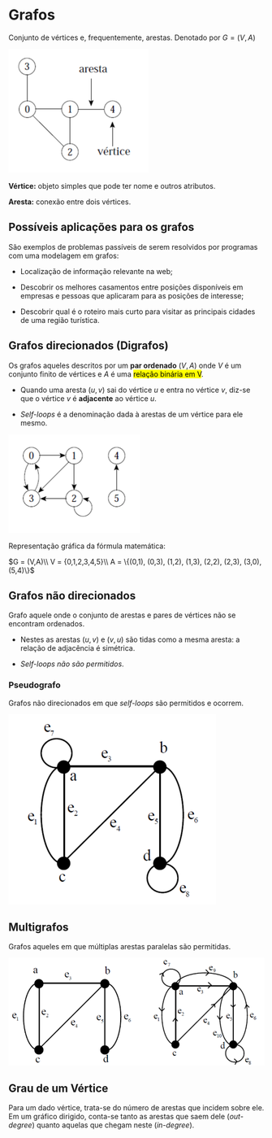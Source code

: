 # Grafos

Conjunto de vértices e, frequentemente, arestas. Denotado por $G = (V,A)$

<img src="Imagens/2022-03-25-18-34-40-image.png" title="" alt="" data-align="center">

**Vértice:** objeto simples que pode ter nome e outros atributos.

**Aresta:** conexão entre dois vértices.

## Possíveis aplicações para os grafos

São exemplos de problemas passíveis de serem resolvidos por programas com uma modelagem em grafos:

- Localização de informação relevante na web;

- Descobrir os melhores casamentos entre posições disponíveis em empresas e pessoas que aplicaram para as posições de interesse;

- Descobrir qual é o roteiro mais curto para visitar as principais cidades de uma região turística.

## Grafos direcionados (Digrafos)

Os grafos aqueles descritos por um **par ordenado** $(V,A)$ onde $V$ é um conjunto finito de vértices e $A$ é uma <mark>relação binária em V</mark>.

- Quando uma aresta ($u,v$) sai do vértice $u$ e entra no vértice $v$, diz-se que o vértice $v$ é **adjacente** ao vértice $u$.

- *Self-loops* é a denominação dada à arestas de um vértice para ele mesmo.

<img src="Imagens/2022-03-25-18-45-39-image.png" title="" alt="" data-align="center">

Representação gráfica da fórmula matemática:

$G = (V,A)\\ V = {0,1,2,3,4,5}\\ A = \{(0,1), (0,3), (1,2), (1,3), (2,2), (2,3), (3,0), (5,4)\}$

## Grafos não direcionados

Grafo aquele onde o conjunto de arestas e pares de vértices não se encontram ordenados.

- Nestes as arestas $(u,v)$ e $(v,u)$ são tidas como a mesma aresta: a relação de adjacência é simétrica.

- *Self-loops não são permitidos*.

### Pseudografo

Grafos não direcionados em que *self-loops* são permitidos e ocorrem.

<img src="Imagens/2022-03-25-18-56-00-image.png" title="" alt="" data-align="center">

## Multigrafos

Grafos aqueles em que múltiplas arestas paralelas são permitidas.

<img src="Imagens/2022-03-25-18-51-34-image.png" title="" alt="" data-align="center">

## Grau de um Vértice

Para um dado vértice, trata-se do número de arestas que incidem sobre ele. Em um gráfico dirigido, conta-se tanto as arestas que saem dele (*out-degree*) quanto aquelas que chegam neste (*in-degree*).